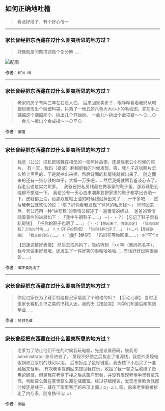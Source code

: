 ## 如何正确地吐槽

> 看点好段子，有个好心情～


 
---

### 家长曾经把东西藏在过什么匪夷所思的地方过？

> 好像就是问题描述做个复分解……



![配图](http://pic2.zhimg.com/70/v2-f96af2bf8dfe63d3da28cfd211a5be49_b.jpg)


作者：`REN YB`

---

### 家长曾经把东西藏在过什么匪夷所思的地方过？

> 老家的房子有两三年左右没人住。
> 后来回家卖房子，眼睁睁看着我妈从电视柜里掏出个破塑料袋，抖落了一地五颜六色大大小小的毛线团，拿在手上掂掂这个掂掂那个，挑出几个开始拆。
> 一会儿～拆出个金项链～～⊙﹏⊙
> 一会儿～拆出个金戒指～～⊙▽⊙


作者：`郦落`

---

### 家长曾经把东西藏在过什么匪夷所思的地方过？

> 我爸（公公）把私房钱藏在相册的一张照片后面，还是我老公小时候的照片。
> 有一天，我妈（婆婆）翻相册看的时候发现，噫，我儿子这张照片怎么脸上黑黑的，于是就抽出来擦，然后背面的私房钱就掉出来了。
> 随之而来的还有一张存钱的单子，大概一万多吧……
> 然后我妈就跟我爸谈心去了。
> 我老公也是实力坑爹。
>  
> 我爸还把私房钱藏在做事穿的鞋子里，那双鞋脏到碰都不想碰一下。
> 我老公有一天心血来潮非要把家里的鞋子都拿出去晒一下，皮鞋都上油，给那双皮鞋上油的时候钱就掉出来了……一千多吧……
> 然后我老公就欢快的说：「噫？妈你看我发现了爸爸的私房钱～」
> 爸爸回来后，老公还用一种“快夸我”的表情又叙述了一遍事情的经过。
> 爸爸的表情随着事件的进展如下：
> 「我中午晒鞋子……」
> ~(・・？）【忘记了鞋子里有私房钱】
> 「把你的鞋子也晒了……」
> (´･_･`)【想起来了，强装淡定】
> 「我给你的鞋子上油的时候……」
> ಠ_ಠ【不详的预感】
> 「你的钱掉出来了……」
> (>﹏<)【悲痛欲绝】
> 「我交给妈妈了……」
> (;´༎ຶД༎ຶ`)【绝望】
> 「妈妈在等你回来……」
> o(^▽^)o【迅速调整好表情】
> 然后去找妈妈了，隐约听到
> 「xx 啊（我妈妈名字），我今天做事好累哦，还发生了一件好笑的事哈哈哈哈……有话好好说啊诶诶诶……」


作者：`郭不爱吃肉了`

---

### 家长曾经把东西藏在过什么匪夷所思的地方过？

> 你见过家长为了藏手机给自己家墙凿了个暗格的吗？
> 【手动心塞】
> 当时正值家长看机关书之类的书籍入迷，我的天【捂脸哭】
> 同学们知道后嘲笑到毕业……


作者：`姓甚名谁`

---

### 家长曾经把东西藏在过什么匪夷所思的地方过？

> 老爹为了防止他们不在的时候我玩电脑，先是设置密码，被我用 administrator 账号进去了。
> 发现不好使之后拔走了电源线，我意外发现电饭锅和豆浆机的线可以用。
> 后来拆走了鼠标键盘，我去楼下小店买了一套藏起来备用。
> 有次老爹提前回来撞见我在玩，收拾了我一顿之后收缴了备用的键鼠，但是我在老爹下楼之后从窗户里看，并没有发现老爹手里有拿东西，判断要么藏在家里要么藏在储藏室。经过仔细搜查，发现老爹欺负我那时候还是矮子，藏在了家里客厅的吊顶上面_(:з」∠)_
> 嗯，后来老爹直接拆走了内存条，随身携带(ಥ_ಥ)


作者：`懒猫`